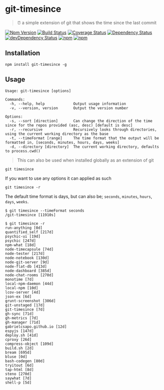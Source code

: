 # git-timesince

> ⏰ a simple extension of git that shows the time since the last commit

[![Npm Version](https://img.shields.io/npm/v/git-timesince.svg)](https://www.npmjs.com/package/git-timesince)
[![Build Status](https://travis-ci.org/gabrielcsapo/git-timesince.svg?branch=master)](https://travis-ci.org/gabrielcsapo/git-timesince)
[![Coverage Status](https://lcov-server.gabrielcsapo.com/badge/github%2Ecom/gabrielcsapo/git-timesince.svg)](https://lcov-server.gabrielcsapo.com/coverage/github%2Ecom/gabrielcsapo/git-timesince)
[![Dependency Status](https://starbuck.gabrielcsapo.com/badge/github/gabrielcsapo/git-timesince/status.svg)](https://starbuck.gabrielcsapo.com/github/gabrielcsapo/git-timesince)
[![devDependency Status](https://starbuck.gabrielcsapo.com/badge/github/gabrielcsapo/git-timesince/dev-status.svg)](https://starbuck.gabrielcsapo.com/github/gabrielcsapo/git-timesince#info=devDependencies)
[![npm](https://img.shields.io/npm/dt/git-timesince.svg)]()
[![npm](https://img.shields.io/npm/dm/git-timesince.svg)]()

## Installation

```
npm install git-timesince -g
```

## Usage

```
Usage: git-timesince [options]

Commands:
  -h, --help, help             Output usage information
  -v, --version, version       Output the version number

Options:
  -s, --sort [direction]       Can change the direction of the time since for the repos provided (asc, desc) [default is desc]
  -r, --recursive              Recursively looks through directories, using the current working directory as the base
  -t, --timeFormat [range]     The time format that the output will be formatted in, [seconds, minutes, hours, days, weeks]
  -d, --directory [directory]  The current working directory, defaults to process.cwd()
```

> This can also be used when installed globally as an extension of git

```
git timesince
```

If you want to use any options it can applied as such

```
git timesince -r
```

The default time format is days, but can also be; `seconds`, `minutes`, `hours`, `days`, `weeks`.

```
$ git timesince --timeFormat seconds
/git-timesince [11910s]
```

```
$ git timesince -r
run-anything [0d]
quantified_self [217d]
psychic-ui [19d]
psychic [247d]
npm-what [18d]
node-timecapsule [74d]
node-tester [217d]
node-notebook [130d]
node-git-server [9d]
node-flat-db [413d]
node-dashboard [385d]
node-chat-rooms [270d]
monotime [7d]
local-npm-daemon [44d]
local-npm [10d]
lcov-server [4d]
json-ex [6d]
grunt-screenshot [306d]
git-unstaged [17d]
git-timesince [7d]
gh-sync [71d]
gh-metrics [7d]
gh-manager [71d]
gabrielcsapo.github.io [12d]
espyjs [147d]
deploy.sh [41d]
cproxy [26d]
compress-object [109d]
build.sh [2d]
bream [695d]
bluse [0d]
bash-codegen [80d]
tryitout [6d]
tap-html [8d]
steno [270d]
saywhat [7d]
shell-p [5d]
```
